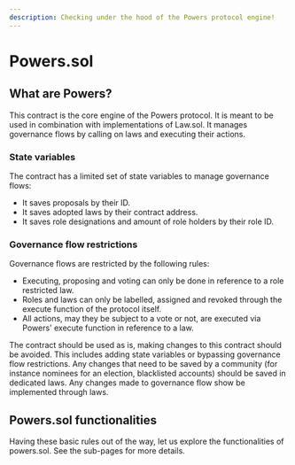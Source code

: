 ```yaml
---
description: Checking under the hood of the Powers protocol engine!
---
```


# Powers.sol

## What are Powers?

This contract is the core engine of the Powers protocol. It is meant to be used in combination with implementations of Law.sol. It manages governance flows by calling on laws and executing their actions.

### State variables

The contract has a limited set of state variables to manage governance flows:

* It saves proposals by their ID.
* It saves adopted laws by their contract address.
* It saves role designations and amount of role holders by their role ID.

### Governance flow restrictions

Governance flows are restricted by the following rules:

* Executing, proposing and voting can only be done in reference to a role restricted law.
* Roles and laws can only be labelled, assigned and revoked through the execute function of the protocol itself.
* All actions, may they be subject to a vote or not, are executed via Powers' execute function in reference to a law.

The contract should be used as is, making changes to this contract should be avoided. This includes adding state variables or bypassing governance flow restrictions. Any changes that need to be saved by a community (for instance nominees for an election, blacklisted accounts) should be saved in dedicated laws. Any changes made to governance flow show be implemented through laws.

## Powers.sol functionalities

Having these basic rules out of the way, let us explore the functionalities of powers.sol. See the sub-pages for more details.
